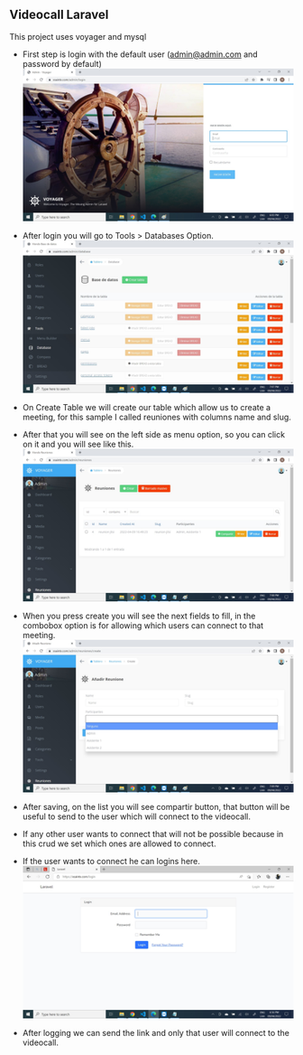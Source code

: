 ## Videocall Laravel
This project uses voyager and mysql
- First step is login with the default user (admin@admin.com and password by default)
![](travellist/images/main.jpg)

- After login you will go to Tools > Databases Option.
![](travellist/images/create-table.jpg)

- On Create Table we will create our table which allow us to create a meeting, for this sample I called reuniones with columns name and slug.

- After that you will see on the left side as menu option, so you can click on it and you will see like this.
![](travellist/images/list-meets.jpg)

- When you press create you will see the next fields to fill, in the combobox option is for allowing which users can connect to that meeting.
![](travellist/images/new-meet.jpg)

- After saving, on the list you will see compartir button, that button will be useful to send to the user which will connect to the videocall.
- If any other user wants to connect that will not be possible because in this crud we set which ones are allowed to connect.
- If the user wants to connect he can logins here.
![](travellist/images/other-user.jpg)
- After logging we can send the link and only that user will connect to the videocall.
